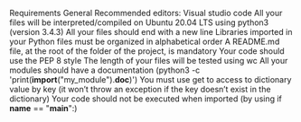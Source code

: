 Requirements
General
Recommended editors: Visual studio code
All your files will be interpreted/compiled on Ubuntu 20.04 LTS using python3 (version 3.4.3)
All your files should end with a new line
Libraries imported in your Python files must be organized in alphabetical order
A README.md file, at the root of the folder of the project, is mandatory
Your code should use the PEP 8 style
The length of your files will be tested using wc
All your modules should have a documentation (python3 -c 'print(**import**("my_module").**doc**)')
You must use get to access to dictionary value by key (it won’t throw an exception if the key doesn’t exist in the dictionary)
Your code should not be executed when imported (by using if **name** == "**main**":)

